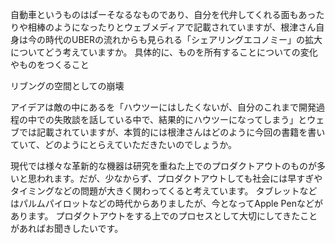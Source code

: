 自動車というものはぱーそなるなものであり、自分を代弁してくれる面もあったりや相棒のようになったりとウェブメディアで記載されていますが、根津さん自身は今の時代のUBERの流れからも見られる「シェアリングエコノミー」の拡大についてどう考えていますか。
具体的に、ものを所有することについての変化やものをつくること

リブングの空間としての崩壊

アイデアは敵の中にあるを「ハウツーにはしたくないが、自分のこれまで開発過程の中での失敗談を話している中で、結果的にハウツーになってしまう」とウェブでは記載されていますが、本質的には根津さんはどのように今回の書籍を書いていて、どのようにとらえていただきたいのでしょうか。

現代では様々な革新的な機器は研究を重ねた上でのプロダクトアウトのものが多いと思われます。だが、少なからず、プロダクトアウトしても社会には早すぎやタイミングなどの問題が大きく関わってくると考えています。
タブレットなどはパルムパイロットなどの時代からありましたが、今となってApple Penなどがあります。
プロダクトアウトをする上でのプロセスとして大切にしてきたことがあればお聞きしたいです。


